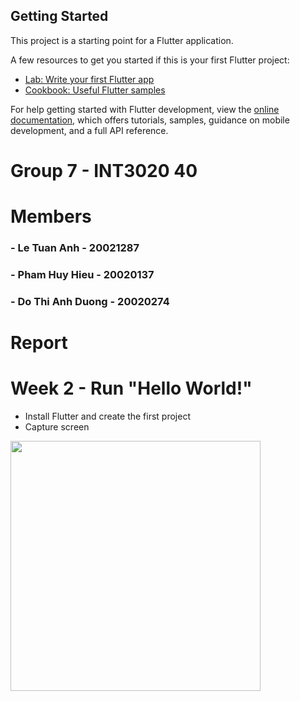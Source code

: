 ## Getting Started

This project is a starting point for a Flutter application.

A few resources to get you started if this is your first Flutter project:

- [Lab: Write your first Flutter app](https://docs.flutter.dev/get-started/codelab)
- [Cookbook: Useful Flutter samples](https://docs.flutter.dev/cookbook)

For help getting started with Flutter development, view the
[online documentation](https://docs.flutter.dev/), which offers tutorials,
samples, guidance on mobile development, and a full API reference.

# Group 7 - INT3020 40

# Members

### - Le Tuan Anh - 20021287

### - Pham Huy Hieu - 20020137

### - Do Thi Anh Duong - 20020274

# Report

# Week 2 - Run "Hello World!"

- Install Flutter and create the first project
- Capture screen

<img src="assets/img/helloworld.png" width="400"/>
